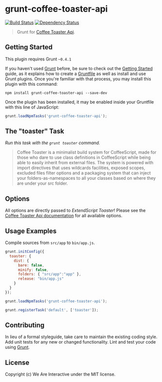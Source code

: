 # grunt-coffee-toaster-api

[![Build Status](https://travis-ci.org/weareinteractive/grunt-coffee-toaster-api.png?branch=master)](https://travis-ci.org/weareinteractive/grunt-coffee-toaster-api)
[![Dependency Status](https://gemnasium.com/weareinteractive/grunt-coffee-toaster-api.png)](https://gemnasium.com/weareinteractive/grunt-coffee-toaster-api)

> Grunt for [Coffee Toaster Api](https://github.com/weareinteractive/node-coffee-toaster-api).

## Getting Started

This plugin requires Grunt `~0.4.1`

If you haven't used [Grunt](http://gruntjs.com/) before, be sure to check out the [Getting Started](http://gruntjs.com/getting-started) guide, as it explains how to create a [Gruntfile](http://gruntjs.com/sample-gruntfile) as well as install and use Grunt plugins. Once you're familiar with that process, you may install this plugin with this command:

```shell
npm install grunt-coffee-toaster-api --save-dev
```

Once the plugin has been installed, it may be enabled inside your Gruntfile with this line of JavaScript:

```js
grunt.loadNpmTasks('grunt-coffee-toaster-api');
```

## The "toaster" Task

*Run this task with the `grunt toaster` command.*

> Coffee Toaster is a minimalist build system for CoffeeScript, made for those who dare to use class definitions in CoffeeScript while being able to easily inherit from external files. The system is powered with import directives that uses wildcards facilities, exposed scopes, excluded files filter options and a packaging system that can inject your folders-as-namespaces to all your classes based on where they are under your src folder.

## Options

All options are directly passed to *ExtendScript Toaster*!
Please see the [Coffee Toaster Api documentation](https://github.com/weareinteractive/node-coffee-toaster-api) for all available options.

## Usage Examples

Compile sources from `src/app` to `bin/app.js`.

```javascript
grunt.initConfig({
  toaster: {
    dist: {
      bare: false,
      minify: false,
      folders: { "src/app":"app" },
      release: "bin/app.js"
    }
  }
});

grunt.loadNpmTasks('grunt-coffee-toaster-api');

grunt.registerTask('default', ['toaster']);
```

## Contributing
In lieu of a formal styleguide, take care to maintain the existing coding style. Add unit tests for any new or changed functionality. Lint and test your code using [Grunt](http://gruntjs.com/).

## License
Copyright (c) We Are Interactive under the MIT license.